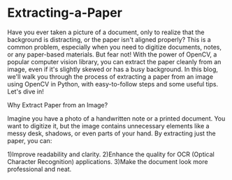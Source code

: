 # Extracting-a-Paper


Have you ever taken a picture of a document, only to realize that the background is distracting, or the paper isn't aligned properly? This is a common problem, especially when you need to digitize documents, notes, or any paper-based materials. But fear not! With the power of OpenCV, a popular computer vision library, you can extract the paper cleanly from an image, even if it's slightly skewed or has a busy background. In this blog, we'll walk you through the process of extracting a paper from an image using OpenCV in Python, with easy-to-follow steps and some useful tips. Let's dive in!


Why Extract Paper from an Image?

Imagine you have a photo of a handwritten note or a printed document. You want to digitize it, but the image contains unnecessary elements like a messy desk, shadows, or even parts of your hand. By extracting just the paper, you can:

1)Improve readability and clarity.
2)Enhance the quality for OCR (Optical Character Recognition) applications.
3)Make the document look more professional and neat.
